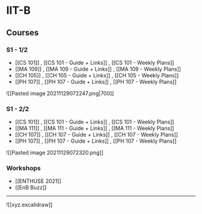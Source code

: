 # IIT-B
## Courses
  ### S1 - 1/2 
   - [[CS 101]] , [[CS 101 - Guide + Links]] , [[CS 101 - Weekly Plans]]      
   - [[MA 109]] , [[MA 109 - Guide + Links]] , [[MA 109 - Weekly Plans]]  
   - [[CH 105]] , [[CH 105 - Guide + Links]] , [[CH 105 - Weekly Plans]]
   - [[PH 107]] , [[PH 107 - Guide + Links]] , [[PH 107 - Weekly Plans]]
  
   ![[Pasted image 20211129072247.png|700]]
   
  ### S1 - 2/2
   - [[CS 101]] , [[CS 101 - Guide + Links]] , [[CS 101 - Weekly Plans]]
   - [[MA 111]] , [[MA 111 - Guide + Links]] , [[MA 111 - Weekly Plans]]
   - [[CH 107]] , [[CH 107 - Guide + Links]] , [[CH 107 - Weekly Plans]]
   - [[PH 107]] , [[PH 107 - Guide + Links]] , [[PH 107 - Weekly Plans]]
   
   ![[Pasted image 20211129072320.png]]

### Workshops
- [[ENTHUSE 2021]]
- [[EnB Buzz]]
---

![[xyz.excalidraw]]